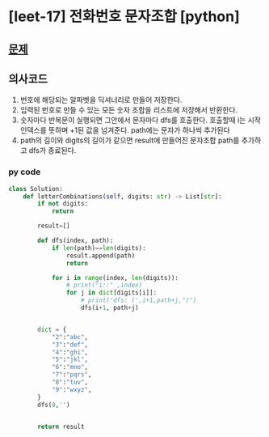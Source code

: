 # [leet-17] 전화번호 문자조합 [python]

## [문제](https://leetcode.com/problems/letter-combinations-of-a-phone-number/) 

## 의사코드
1. 번호에 해당되는 알파벳을 딕셔너리로 만들어 저장한다.
2. 입력된 번호로 만들 수 있는 모든 숫자 조합을 리스트에 저장해서 반환한다.
3. 숫자마다 반복문이 실행되면 그안에서 문자마다 dfs를 호출한다. 호출할때 i는 시작 인덱스를 뜻하며 +1된 값을 넘겨준다. path에는 문자가 하나씩 추가된다
4. path의 길이와 digits의 길이가 같으면 result에 만들어진 문자조합 path를 추가하고 dfs가 종료된다.

### py code
```py
class Solution:
    def letterCombinations(self, digits: str) -> List[str]:
        if not digits:
            return

        result=[]

        def dfs(index, path):
            if len(path)==len(digits):
                result.append(path)
                return

            for i in range(index, len(digits)):
                # print("i::" ,index)
                for j in dict[digits[i]]:
                    # print('dfs: (',i+1,path+j,")")
                    dfs(i+1, path+j)


        dict = {
            "2":"abc",
            "3":"def",
            "4":"ghi",
            "5":"jkl",
            "6":"mno",
            "7":"pqrs",
            "8":"tuv",
            "9":"wxyz",
        }
        dfs(0,'')


        return result
```
